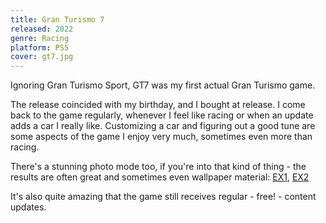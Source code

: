 ```yaml
---
title: Gran Turismo 7
released: 2022
genre: Racing
platform: PS5
cover: gt7.jpg
---
```


Ignoring Gran Turismo Sport, GT7 was my first actual Gran Turismo game.

The release coincided with my birthday, and I bought at release. I come back to the game regularly, whenever I feel like racing or when an update adds a car I really like. Customizing a car and figuring out a good tune are some aspects of the game I enjoy very much, sometimes even more than racing.

There's a stunning photo mode too, if you're into that kind of thing - the results are often great and sometimes even wallpaper material: [EX1](/img/games/gt7-ex1.jpg), [EX2](/img/games/gt7-ex2.jpg)

It's also quite amazing that the game still receives regular - free! - content updates.
